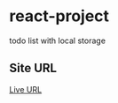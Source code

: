 # react-project
todo list with local storage

## Site URL

[Live URL](https://todo-list-localstorage-leva.netlify.app/)
